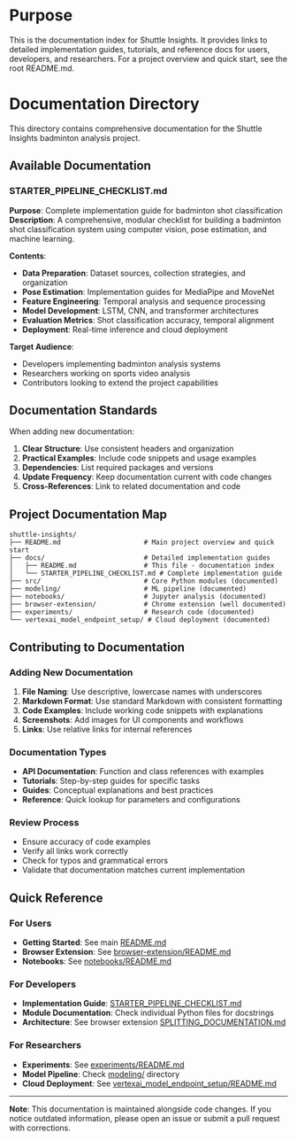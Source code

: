 # Purpose

This is the documentation index for Shuttle Insights. It provides links to detailed implementation guides, tutorials, and reference docs for users, developers, and researchers. For a project overview and quick start, see the root README.md.

# Documentation Directory

This directory contains comprehensive documentation for the Shuttle Insights badminton analysis project.

## Available Documentation

### STARTER_PIPELINE_CHECKLIST.md
**Purpose**: Complete implementation guide for badminton shot classification  
**Description**: A comprehensive, modular checklist for building a badminton shot classification system using computer vision, pose estimation, and machine learning.

**Contents**:
- **Data Preparation**: Dataset sources, collection strategies, and organization
- **Pose Estimation**: Implementation guides for MediaPipe and MoveNet
- **Feature Engineering**: Temporal analysis and sequence processing
- **Model Development**: LSTM, CNN, and transformer architectures
- **Evaluation Metrics**: Shot classification accuracy, temporal alignment
- **Deployment**: Real-time inference and cloud deployment

**Target Audience**: 
- Developers implementing badminton analysis systems
- Researchers working on sports video analysis
- Contributors looking to extend the project capabilities

## Documentation Standards

When adding new documentation:

1. **Clear Structure**: Use consistent headers and organization
2. **Practical Examples**: Include code snippets and usage examples
3. **Dependencies**: List required packages and versions
4. **Update Frequency**: Keep documentation current with code changes
5. **Cross-References**: Link to related documentation and code

## Project Documentation Map

```
shuttle-insights/
├── README.md                     # Main project overview and quick start
├── docs/                         # Detailed implementation guides
│   ├── README.md                 # This file - documentation index
│   └── STARTER_PIPELINE_CHECKLIST.md # Complete implementation guide
├── src/                          # Core Python modules (documented)
├── modeling/                     # ML pipeline (documented)  
├── notebooks/                    # Jupyter analysis (documented)
├── browser-extension/            # Chrome extension (well documented)
├── experiments/                  # Research code (documented)
└── vertexai_model_endpoint_setup/ # Cloud deployment (documented)
```

## Contributing to Documentation

### Adding New Documentation

1. **File Naming**: Use descriptive, lowercase names with underscores
2. **Markdown Format**: Use standard Markdown with consistent formatting
3. **Code Examples**: Include working code snippets with explanations
4. **Screenshots**: Add images for UI components and workflows
5. **Links**: Use relative links for internal references

### Documentation Types

- **API Documentation**: Function and class references with examples
- **Tutorials**: Step-by-step guides for specific tasks
- **Guides**: Conceptual explanations and best practices
- **Reference**: Quick lookup for parameters and configurations

### Review Process

- Ensure accuracy of code examples
- Verify all links work correctly
- Check for typos and grammatical errors
- Validate that documentation matches current implementation

## Quick Reference

### For Users
- **Getting Started**: See main [README.md](../README.md)
- **Browser Extension**: See [browser-extension/README.md](../browser-extension/README.md)
- **Notebooks**: See [notebooks/README.md](../notebooks/README.md)

### For Developers
- **Implementation Guide**: [STARTER_PIPELINE_CHECKLIST.md](./STARTER_PIPELINE_CHECKLIST.md)
- **Module Documentation**: Check individual Python files for docstrings
- **Architecture**: See browser extension [SPLITTING_DOCUMENTATION.md](../browser-extension/SPLITTING_DOCUMENTATION.md)

### For Researchers
- **Experiments**: See [experiments/README.md](../experiments/README.md)
- **Model Pipeline**: Check [modeling/](../modeling/) directory
- **Cloud Deployment**: See [vertexai_model_endpoint_setup/README.md](../vertexai_model_endpoint_setup/README.md)

---

**Note**: This documentation is maintained alongside code changes. If you notice outdated information, please open an issue or submit a pull request with corrections.